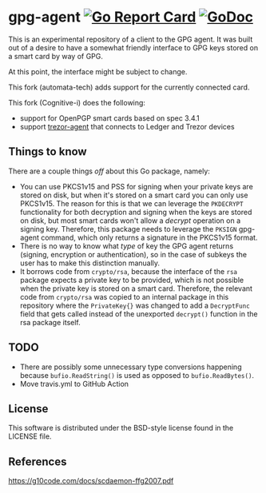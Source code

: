 gpg-agent
[![Go Report Card](https://goreportcard.com/badge/github.com/cognitive-i/gpg)](https://goreportcard.com/badge/github.com/cognitive-i/gpg)
[![GoDoc](https://godoc.org/github.com/cognitive-i/gpg/agent?status.svg)](https://godoc.org/github.com/cognitive-i/gpg/agent)
=========
This is an experimental repository of a client to the GPG agent. It was built out of a desire to have a somewhat friendly interface to GPG keys stored on a smart card by way of GPG.

At this point, the interface might be subject to change.

This fork (automata-tech) adds support for the currently connected card.

This fork (Cognitive-i) does the following:
* support for OpenPGP smart cards based on spec 3.4.1
* support [trezor-agent](https://github.com/romanz/trezor-agent) that connects to Ledger and Trezor devices 

Things to know
--------------
There are a couple things *off* about this Go package, namely:

* You can use PKCS1v15 and PSS for signing when your private keys are stored on disk, but when it's stored on a smart card you can only use PKCS1v15. The reason for this is that we can leverage the `PKDECRYPT` functionality for both decryption and signing when the keys are stored on disk, but most smart cards won't allow a _decrypt_ operation on a signing key. Therefore, this package needs to leverage the `PKSIGN` gpg-agent command, which only returns a signature in the PKCS1v15 format.
* There is no way to know what *type* of key the GPG agent returns (signing, encryption or authentication), so in the case of subkeys the user has to make this distinction manually.
* It borrows code from `crypto/rsa`, because the interface of the `rsa` package expects a private key to be provided, which is not possible when the private key is stored on a smart card. Therefore, the relevant code from `crypto/rsa` was copied to an internal package in this repository where the `PrivateKey{}` was changed to add a `DecryptFunc` field that gets called instead of the unexported `decrypt()` function in the rsa package itself.

TODO
----
* There are possibly some unnecessary type conversions happening because `bufio.ReadString()` is used as opposed to `bufio.ReadBytes()`.
* Move travis.yml to GitHub Action

License
-------
This software is distributed under the BSD-style license found in the LICENSE file.

References
----------

https://g10code.com/docs/scdaemon-ffg2007.pdf
